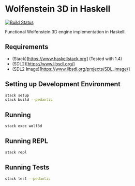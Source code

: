 # Wolfenstein 3D in Haskell

[![Build Status](https://travis-ci.org/danielholmes/wolf3d-haskell.svg?branch=master)](https://travis-ci.org/danielholmes/wolf3d-haskell)

Functional Wolfenstein 3D engine implementation in Haskell.


## Requirements

 - (Stack)[https://www.haskellstack.org] (Tested with 1.4)
 - (SDL2)[https://www.libsdl.org/]
 - (SDL2 Image)[https://www.libsdl.org/projects/SDL_image/]


## Setting up Development Environment

```bash
stack setup
stack build --pedantic
```


## Running

```bash
stack exec wolf3d
```


## Running REPL

```bash
stack repl
```


## Running Tests

```bash
stack test --pedantic
```
